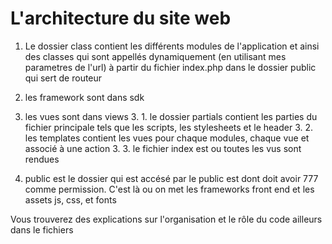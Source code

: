 # L'architecture du site web

1. Le dossier class contient les différents modules de l'application et ainsi des classes qui sont appellés  dynamiquement (en utilisant mes parametres de l'url) à partir du fichier index.php dans le dossier public qui sert de routeur

2. les framework sont dans sdk

3. les vues sont dans views
    3. 1. le dossier partials contient les parties du fichier principale tels que les scripts, les stylesheets et le header
    3. 2. les templates contient les vues pour chaque modules, chaque vue et associé à une action
    3. 3. le fichier index est ou toutes les vus sont rendues

4. public est le dossier qui est accésé par le public est dont doit avoir 777 comme permission. C'est là ou on met les frameworks front end et les assets js, css, et fonts

Vous trouverez des explications sur l'organisation et le rôle du code ailleurs dans le fichiers